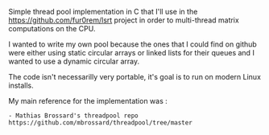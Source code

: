 Simple thread pool implementation in C that I'll use 
in the https://github.com/fur0rem/lsrt project in order 
to multi-thread matrix computations on the CPU. 

I wanted to write my own pool because the ones that 
I could find on github were either using static circular
arrays or linked lists for their queues and I wanted 
to use a dynamic circular array. 

The code isn't necessarilly very portable, it's goal 
is to run on modern Linux installs.

My main reference for the implementation was :

    - Mathias Brossard's threadpool repo https://github.com/mbrossard/threadpool/tree/master

